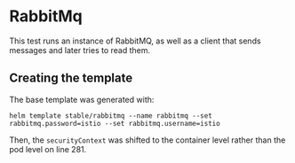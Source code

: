 # RabbitMq

This test runs an instance of RabbitMQ, as well as a client that sends messages and later tries to read them.

## Creating the template

The base template was generated with:

```
helm template stable/rabbitmq --name rabbitmq --set rabbitmq.password=istio --set rabbitmq.username=istio
```

Then, the `securityContext` was shifted to the container level rather than the pod level on line 281.